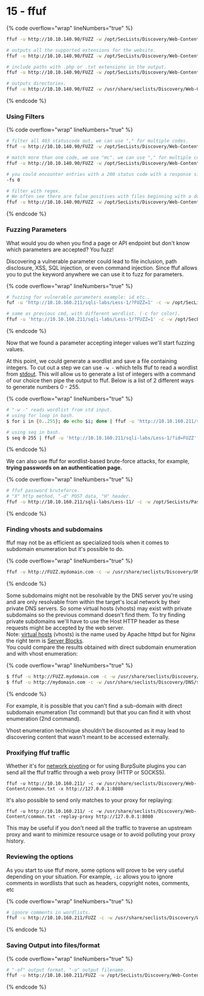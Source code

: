 # 15 - ffuf

{% code overflow="wrap" lineNumbers="true" %}
```bash
ffuf -u http://10.10.140.90/FUZZ -w /opt/SecLists/Discovery/Web-Content/big.txt

# outputs all the supported extensions for the website.
ffuf -u http://10.10.140.90/FUZZ -w /opt/SecLists/Discovery/Web-Content/web-extensions.txt

# include paths with .php or .txt extensions in the output.
ffuf -u http://10.10.140.90/FUZZ -w /opt/SecLists/Discovery/Web-Content/raft-medium-files-lowercase.txt -e .php,.txt

# outputs directories.
ffuf -u http://10.10.140.90/FUZZ -w /usr/share/seclists/Discovery/Web-Content/raft-medium-directories-lowercase.txt
```
{% endcode %}

### Using Filters

{% code overflow="wrap" lineNumbers="true" %}
```bash
# filter all 403 statuscode out. we can use "," for multiple codes.
ffuf -u http://10.10.140.90/FUZZ -w /opt/SecLists/Discovery/Web-Content/raft-medium-files-lowercase.txt -fc 403

# match more than one code, we use "mc". we can use "," for multiple codes.
ffuf -u http://10.10.140.90/FUZZ -w /opt/SecLists/Discovery/Web-Content/raft-medium-files-lowercase.txt -mc 200

# you could encounter entries with a 200 status code with a response size of zero.
-fs 0

# filter with regex.
# We often see there are false positives with files beginning with a dot (eg. .htgroups,.php, etc.). They throw a 403 Forbidden error, however those files don't actually exist. It's tempting to use -fc 403 but this could hide valuable files we don't have access to yet. So instead we can use a regexp to match all files beginning with a dot.
ffuf -u http://10.10.140.90/FUZZ -w /opt/SecLists/Discovery/Web-Content/raft-medium-files-lowercase.txt -fr '/\..*'
```
{% endcode %}

### Fuzzing Parameters

What would you do when you find a page or API endpoint but don't know which parameters are accepted? You fuzz!

Discovering a vulnerable parameter could lead to file inclusion, path disclosure, XSS, SQL injection, or even command injection. Since ffuf allows you to put the keyword anywhere we can use it to fuzz for parameters.

{% code overflow="wrap" lineNumbers="true" %}
```bash
# fuzzing for vulnerable parameters example: id etc..
fuf -u 'http://10.10.160.211/sqli-labs/Less-1/?FUZZ=1' -c -w /opt/SecLists/Discovery/Web-Content/burp-parameter-names.txt -fw 39

# same as previous cmd, with different wordlist. (-c for color).
ffuf -u 'http://10.10.160.211/sqli-labs/Less-1/?FUZZ=1' -c -w /opt/SecLists/Discovery/Web-Content/raft-medium-words-lowercase.txt -fw 39 
```
{% endcode %}

Now that we found a parameter accepting integer values we'll start fuzzing values.

At this point, we could generate a wordlist and save a file containing integers. To cut out a step we can use `-w -` which tells ffuf to read a wordlist from [stdout](https://www.gnu.org/software/libc/manual/html\_node/Standard-Streams.html). This will allow us to generate a list of integers with a command of our choice then pipe the output to ffuf. Below is a list of 2 different ways to generate numbers 0 - 255.

{% code overflow="wrap" lineNumbers="true" %}
```bash
# "-w -" reads wordlist from std input.
# using for loop in bash.
$ for i in {0..255}; do echo $i; done | ffuf -u 'http://10.10.160.211/sqli-labs/Less-1/?id=FUZZ' -c -w - -fw 33

# using seq in bash.
$ seq 0 255 | ffuf -u 'http://10.10.160.211/sqli-labs/Less-1/?id=FUZZ' -c -w - -fw 33
```
{% endcode %}

We can also use ffuf for wordlist-based brute-force attacks, for example, **trying passwords on an authentication page.**

{% code overflow="wrap" lineNumbers="true" %}
```bash
# ffuf password bruteforce.
# "X" http method, "-d" POST data, "H" header.
ffuf -u http://10.10.160.211/sqli-labs/Less-11/ -c -w /opt/SecLists/Passwords/Leaked-Databases/hak5.txt -X POST -d 'uname=Dummy&passwd=FUZZ&submit=Submit' -fs 1435 -H 'Content-Type: application/x-www-form-urlencoded'
```
{% endcode %}

### Finding vhosts and subdomains

ffuf may not be as efficient as specialized tools when it comes to subdomain enumeration but it's possible to do.

{% code overflow="wrap" lineNumbers="true" %}
```bash
ffuf -u http://FUZZ.mydomain.com -c -w /usr/share/seclists/Discovery/DNS/subdomains-top1million-5000.txt
```
{% endcode %}

Some subdomains might not be resolvable by the DNS server you're using and are only resolvable from within the target's local network by their private DNS servers. So some virtual hosts (vhosts) may exist with private subdomains so the previous command doesn't find them. To try finding private subdomains we'll have to use the Host HTTP header as these requests might be accepted by the web server.\
Note: [virtual hosts](https://httpd.apache.org/docs/2.4/en/vhosts/examples.html) (vhosts) is the name used by Apache httpd but for Nginx the right term is [Server Blocks](https://www.nginx.com/resources/wiki/start/topics/examples/server\_blocks/).\
You could compare the results obtained with direct subdomain enumeration and with vhost enumeration:

{% code overflow="wrap" lineNumbers="true" %}
```bash
$ ffuf -u http://FUZZ.mydomain.com -c -w /usr/share/seclists/Discovery/DNS/subdomains-top1million-5000.txt -fs 0
$ ffuf -u http://mydomain.com -c -w /usr/share/seclists/Discovery/DNS/subdomains-top1million-5000.txt -H 'Host: FUZZ.mydomain.com' -fs 0
```
{% endcode %}

For example, it is possible that you can't find a sub-domain with direct subdomain enumeration (1st command) but that you can find it with vhost enumeration (2nd command).

Vhost enumeration technique shouldn't be discounted as it may lead to discovering content that wasn't meant to be accessed externally.

### Proxifying ffuf traffic

Whether it's for [network pivoting](https://blog.raw.pm/en/state-of-the-art-of-network-pivoting-in-2019/) or for using BurpSuite plugins you can send all the ffuf traffic through a web proxy (HTTP or SOCKS5).

`ffuf -u http://10.10.160.211/ -c -w /usr/share/seclists/Discovery/Web-Content/common.txt -x http://127.0.0.1:8080`

It's also possible to send only matches to your proxy for replaying:

`ffuf -u http://10.10.160.211/ -c -w /usr/share/seclists/Discovery/Web-Content/common.txt -replay-proxy http://127.0.0.1:8080`

This may be useful if you don't need all the traffic to traverse an upstream proxy and want to minimize resource usage or to avoid polluting your proxy history.

### Reviewing the options

As you start to use ffuf more, some options will prove to be very useful depending on your situation. For example, `-ic` allows you to ignore comments in wordlists that such as headers, copyright notes, comments, etc

{% code overflow="wrap" lineNumbers="true" %}
```bash
# ignore comments in wordlists.
ffuf -u http://10.10.160.211/FUZZ -c -w /usr/share/seclists/Discovery/Web-Content/directory-list-2.3-medium.txt -ic -fs 0
```
{% endcode %}

### Saving Output into files/format

{% code overflow="wrap" lineNumbers="true" %}
```bash
# "-of" output format, "-o" output filename.
ffuf -u http://10.10.160.211/FUZZ -w /opt/SecLists/Discovery/Web-Content/raft-medium-files-lowercase.txt -fc 403 -of md -o out.md
```
{% endcode %}




